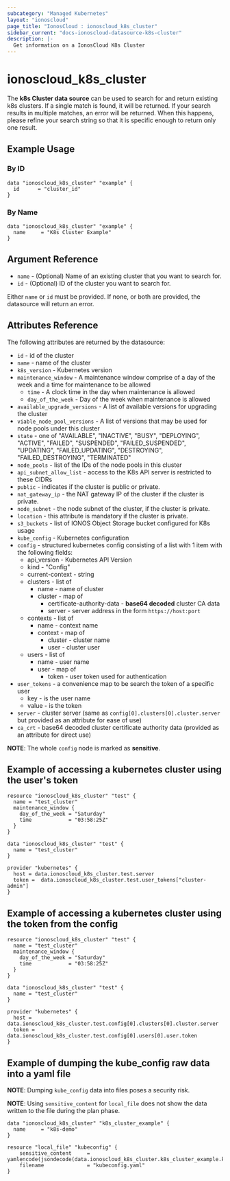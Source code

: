 ```yaml
---
subcategory: "Managed Kubernetes"
layout: "ionoscloud"
page_title: "IonosCloud : ionoscloud_k8s_cluster"
sidebar_current: "docs-ionoscloud-datasource-k8s-cluster"
description: |-
  Get information on a IonosCloud K8s Cluster
---
```


# ionoscloud\_k8s\_cluster

The **k8s Cluster data source** can be used to search for and return existing k8s clusters.
If a single match is found, it will be returned. If your search results in multiple matches, an error will be returned.
When this happens, please refine your search string so that it is specific enough to return only one result.

## Example Usage
### By ID
```hcl
data "ionoscloud_k8s_cluster" "example" {
  id      = "cluster_id"
}
```

### By Name
```hcl
data "ionoscloud_k8s_cluster" "example" {
  name     = "K8s Cluster Example"
}
```

## Argument Reference

* `name` - (Optional) Name of an existing cluster that you want to search for.
* `id` - (Optional) ID of the cluster you want to search for.

Either `name` or `id` must be provided. If none, or both are provided, the datasource will return an error.

## Attributes Reference

The following attributes are returned by the datasource:

* `id` - id of the cluster
* `name` - name of the cluster
* `k8s_version` - Kubernetes version
* `maintenance_window` - A maintenance window comprise of a day of the week and a time for maintenance to be allowed
  * `time` - A clock time in the day when maintenance is allowed
  * `day_of_the_week` - Day of the week when maintenance is allowed
* `available_upgrade_versions` - A list of available versions for upgrading the cluster
* `viable_node_pool_versions` - A list of versions that may be used for node pools under this cluster
* `state` - one of "AVAILABLE",
  "INACTIVE",
  "BUSY",
  "DEPLOYING",
  "ACTIVE",
  "FAILED",
  "SUSPENDED",
  "FAILED_SUSPENDED",
  "UPDATING",
  "FAILED_UPDATING",
  "DESTROYING",
  "FAILED_DESTROYING",
  "TERMINATED"
* `node_pools` - list of the IDs of the node pools in this cluster
* `api_subnet_allow_list` - access to the K8s API server is restricted to these CIDRs
* `public` - indicates if the cluster is public or private.
* `nat_gateway_ip` - the NAT gateway IP of the cluster if the cluster is private.
* `node_subnet` - the node subnet of the cluster, if the cluster is private.
* `location` - this attribute is mandatory if the cluster is private.
* `s3_buckets` - list of IONOS Object Storage bucket configured for K8s usage
* `kube_config` - Kubernetes configuration
* `config` - structured kubernetes config consisting of a list with 1 item with the following fields:
  * api_version - Kubernetes API Version
  * kind - "Config"
  * current-context - string
  * clusters - list of
    * name - name of cluster
    * cluster - map of
      * certificate-authority-data - **base64 decoded** cluster CA data
      * server -  server address in the form `https://host:port`
  * contexts - list of
    * name - context name
    * context - map of
      * cluster - cluster name
      * user - cluster user
  * users - list of
    * name - user name
    * user - map of
      * token - user token used for authentication
* `user_tokens` - a convenience map to be search the token of a specific user
  - key - is the user name
  - value - is the token
* `server` - cluster server (same as `config[0].clusters[0].cluster.server` but provided as an attribute for ease of use)
* `ca_crt` - base64 decoded cluster certificate authority data (provided as an attribute for direct use)

**NOTE**: The whole `config` node is marked as **sensitive**.

## Example of accessing a kubernetes cluster using the user's token

```
resource "ionoscloud_k8s_cluster" "test" {
  name = "test_cluster"
  maintenance_window {
    day_of_the_week = "Saturday"
    time            = "03:58:25Z"
  }
}

data "ionoscloud_k8s_cluster" "test" {
  name = "test_cluster"
}

provider "kubernetes" {
  host = data.ionoscloud_k8s_cluster.test.server
  token =  data.ionoscloud_k8s_cluster.test.user_tokens["cluster-admin"]
}
```

## Example of accessing a kubernetes cluster using the token from the config

```
resource "ionoscloud_k8s_cluster" "test" {
  name = "test_cluster"
  maintenance_window {
    day_of_the_week = "Saturday"
    time            = "03:58:25Z"
  }
}

data "ionoscloud_k8s_cluster" "test" {
  name = "test_cluster"
}

provider "kubernetes" {
  host = data.ionoscloud_k8s_cluster.test.config[0].clusters[0].cluster.server
  token =  data.ionoscloud_k8s_cluster.test.config[0].users[0].user.token
}
```


## Example of dumping the kube_config raw data into a yaml file

**NOTE**: Dumping `kube_config` data into files poses a security risk.

**NOTE**: Using `sensitive_content` for `local_file` does not show the data written to the file during the plan phase.

```
data "ionoscloud_k8s_cluster" "k8s_cluster_example" {
  name     = "k8s-demo"
}

resource "local_file" "kubeconfig" {
    sensitive_content     = yamlencode(jsondecode(data.ionoscloud_k8s_cluster.k8s_cluster_example.kube_config))
    filename              = "kubeconfig.yaml"
}

```